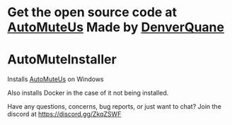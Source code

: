 # Get the open source code at [AutoMuteUs](https://github.com/denverquane/automuteus) Made by [DenverQuane](https://github.com/denverquane)
# AutoMuteInstaller 

Installs [AutoMuteUs](https://github.com/denverquane/automuteus) on Windows

Also installs Docker in the case of it not being installed.



Have any questions, concerns, bug reports, or just want to chat? Join the discord at https://discord.gg/ZkqZSWF

